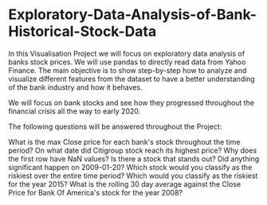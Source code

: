 # Exploratory-Data-Analysis-of-Bank-Historical-Stock-Data
In this Visualisation Project we will focus on exploratory data analysis of banks stock prices. We will use pandas to directly read data from Yahoo Finance. The main objective is to show step-by-step how to analyze and visualize different features from the dataset to have a better understanding of the bank industry and how it behaves.

We will focus on bank stocks and see how they progressed throughout the financial crisis all the way to early 2020.

The following questions will be answered throughout the Project:

What is the max Close price for each bank's stock throughout the time period?
On what date did Citigroup stock reach its highest price?
Why does the first row have NaN values?
Is there a stock that stands out?
Did anything significant happen on 2009-01-20?
Which stock would you classify as the riskiest over the entire time period?
Which would you classify as the riskiest for the year 2015?
What is the rolling 30 day average against the Close Price for Bank Of America's stock for the year 2008?
